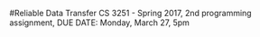 #Reliable Data Transfer
CS 3251 - Spring 2017,
2nd programming assignment,
DUE DATE: Monday, March 27, 5pm

